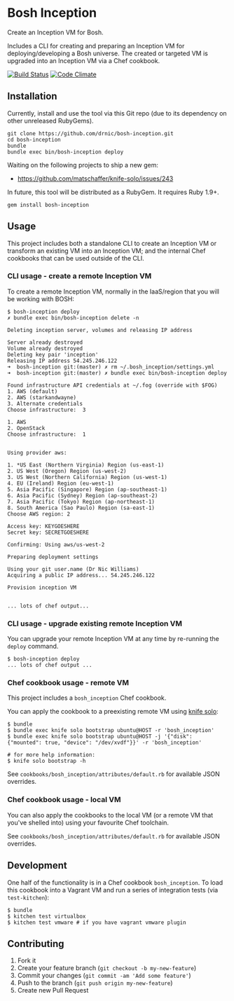 # Bosh Inception

Create an Inception VM for Bosh.

Includes a CLI for creating and preparing an Inception VM for deploying/developing a Bosh universe. The created or targeted VM is upgraded into an Inception VM via a Chef cookbook.

[![Build Status](https://travis-ci.org/drnic/bosh-inception.png?branch=master)](https://travis-ci.org/drnic/bosh-inception)
[![Code Climate](https://codeclimate.com/github/drnic/bosh-inception.png)](https://codeclimate.com/github/drnic/bosh-inception)

## Installation

Currently, install and use the tool via this Git repo (due to its dependency on other unreleased RubyGems).

```
git clone https://github.com/drnic/bosh-inception.git
cd bosh-inception
bundle
bundle exec bin/bosh-inception deploy
```

Waiting on the following projects to ship a new gem:

* https://github.com/matschaffer/knife-solo/issues/243

In future, this tool will be distributed as a RubyGem. It requires Ruby 1.9+.

```
gem install bosh-inception
```

## Usage

This project includes both a standalone CLI to create an Inception VM or transform an existing VM into an Inception VM; and the internal Chef cookbooks that can be used outside of the CLI.

### CLI usage - create a remote Inception VM

To create a remote Inception VM, normally in the IaaS/region that you will be working with BOSH:

```
$ bosh-inception deploy
✗ bundle exec bin/bosh-inception delete -n

Deleting inception server, volumes and releasing IP address

Server already destroyed
Volume already destroyed
Deleting key pair 'inception'
Releasing IP address 54.245.246.122
➜  bosh-inception git:(master) ✗ rm ~/.bosh_inception/settings.yml
➜  bosh-inception git:(master) ✗ bundle exec bin/bosh-inception deploy   

Found infrastructure API credentials at ~/.fog (override with $FOG)
1. AWS (default)
2. AWS (starkandwayne)
3. Alternate credentials
Choose infrastructure:  3

1. AWS
2. OpenStack
Choose infrastructure:  1


Using provider aws:

1. *US East (Northern Virginia) Region (us-east-1)
2. US West (Oregon) Region (us-west-2)
3. US West (Northern California) Region (us-west-1)
4. EU (Ireland) Region (eu-west-1)
5. Asia Pacific (Singapore) Region (ap-southeast-1)
6. Asia Pacific (Sydney) Region (ap-southeast-2)
7. Asia Pacific (Tokyo) Region (ap-northeast-1)
8. South America (Sao Paulo) Region (sa-east-1)
Choose AWS region: 2

Access key: KEYGOESHERE
Secret key: SECRETGOESHERE

Confirming: Using aws/us-west-2

Preparing deployment settings

Using your git user.name (Dr Nic Williams)
Acquiring a public IP address... 54.245.246.122

Provision inception VM


... lots of chef output...

```

### CLI usage - upgrade existing remote Inception VM

You can upgrade your remote Inception VM at any time by re-running the `deploy` command.

```
$ bosh-inception deploy
... lots of chef output ...
```


### Chef cookbook usage - remote VM

This project includes a `bosh_inception` Chef cookbook.

You can apply the cookbook to a preexisting remote VM using [knife solo](http://matschaffer.github.io/knife-solo/ "knife-solo"):

```
$ bundle
$ bundle exec knife solo bootstrap ubuntu@HOST -r 'bosh_inception'
$ bundle exec knife solo bootstrap ubuntu@HOST -j '{"disk": {"mounted": true, "device": "/dev/xvdf"}}' -r 'bosh_inception'

# for more help information:
$ knife solo bootstrap -h
```

See `cookbooks/bosh_inception/attributes/default.rb` for available JSON overrides.

### Chef cookbook usage - local VM

You can also apply the cookbooks to the local VM (or a remote VM that you've shelled into) using your favourite Chef toolchain.

See `cookbooks/bosh_inception/attributes/default.rb` for available JSON overrides.

## Development

One half of the functionality is in a Chef cookbook `bosh_inception`. To load this cookbook into a Vagrant VM and run a series of integration tests (via `test-kitchen`):

```
$ bundle
$ kitchen test virtualbox
$ kitchen test vmware # if you have vagrant vmware plugin
```

## Contributing

1. Fork it
2. Create your feature branch (`git checkout -b my-new-feature`)
3. Commit your changes (`git commit -am 'Add some feature'`)
4. Push to the branch (`git push origin my-new-feature`)
5. Create new Pull Request
